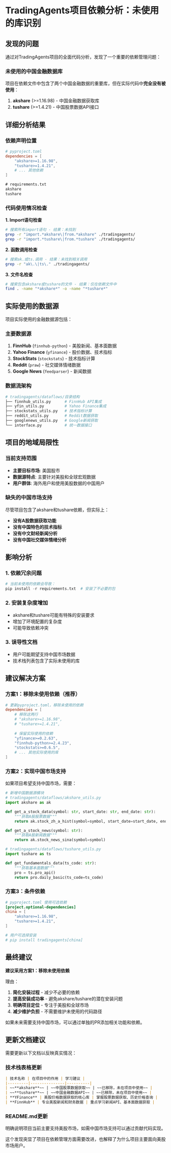 # TradingAgents项目依赖分析：未使用的库识别

## 发现的问题

通过对TradingAgents项目的全面代码分析，发现了一个重要的依赖管理问题：

### 未使用的中国金融数据库

项目在依赖文件中包含了两个中国金融数据的重要库，但在实际代码中**完全没有被使用**：

1. **akshare** (>=1.16.98) - 中国金融数据获取库
2. **tushare** (>=1.4.21) - 中国股票数据API接口

## 详细分析结果

### 依赖声明位置
```toml
# pyproject.toml
dependencies = [
    "akshare>=1.16.98",
    "tushare>=1.4.21",
    # ... 其他依赖
]
```

```txt
# requirements.txt
akshare
tushare
```

### 代码使用情况检查

**1. Import语句检查**
```bash
# 搜索所有import语句 - 结果：未找到
grep -r "import.*akshare\|from.*akshare" ./tradingagents/
grep -r "import.*tushare\|from.*tushare" ./tradingagents/
```

**2. 函数调用检查**
```bash
# 搜索ak.或ts.调用 - 结果：未找到相关调用
grep -r "ak\.\|ts\." ./tradingagents/
```

**3. 文件名检查**
```bash
# 搜索包含akshare或tushare的文件 - 结果：仅在依赖文件中
find . -name "*akshare*" -o -name "*tushare*"
```

## 实际使用的数据源

项目实际使用的金融数据源包括：

### 主要数据源
1. **FinnHub** (`finnhub-python`) - 美股新闻、基本面数据
2. **Yahoo Finance** (`yfinance`) - 股价数据、技术指标
3. **StockStats** (`stockstats`) - 技术指标计算
4. **Reddit** (`praw`) - 社交媒体情绪数据
5. **Google News** (`feedparser`) - 新闻数据

### 数据流架构
```python
# tradingagents/dataflows/目录结构
├── finnhub_utils.py      # FinnHub API集成
├── yfin_utils.py         # Yahoo Finance集成  
├── stockstats_utils.py   # 技术指标计算
├── reddit_utils.py       # Reddit数据获取
├── googlenews_utils.py   # Google新闻获取
└── interface.py          # 统一数据接口
```

## 项目的地域局限性

### 当前支持范围
- **主要目标市场**: 美国股市
- **数据源特点**: 主要针对美股和全球宏观数据
- **用户群体**: 海外用户和使用美股数据的中国用户

### 缺失的中国市场支持
尽管项目包含了akshare和tushare依赖，但实际上：
- **没有A股数据获取功能**
- **没有中国特色的技术指标**
- **没有中文财经新闻分析**
- **没有中国社交媒体情绪分析**

## 影响分析

### 1. 依赖冗余问题
```python
# 当前未使用的依赖会导致：
pip install -r requirements.txt  # 安装了不必要的包
```

### 2. 安装复杂度增加
- akshare和tushare可能有特殊的安装要求
- 增加了环境配置的复杂度
- 可能导致依赖冲突

### 3. 误导性文档
- 用户可能期望支持中国市场数据
- 技术栈列表包含了实际未使用的库

## 建议解决方案

### 方案1：移除未使用依赖（推荐）
```toml
# 更新pyproject.toml，移除未使用的依赖
dependencies = [
    # 移除这两行
    # "akshare>=1.16.98",
    # "tushare>=1.4.21",
    
    # 保留实际使用的依赖
    "yfinance>=0.2.63",
    "finnhub-python>=2.4.23",
    "stockstats>=0.6.5",
    # ... 其他实际使用的库
]
```

### 方案2：实现中国市场支持
如果项目希望支持中国市场，需要：

```python
# 新增中国数据源模块
# tradingagents/dataflows/akshare_utils.py
import akshare as ak

def get_a_stock_data(symbol: str, start_date: str, end_date: str):
    """获取A股股票数据"""
    return ak.stock_zh_a_hist(symbol=symbol, start_date=start_date, end_date=end_date)

def get_a_stock_news(symbol: str):
    """获取A股新闻数据"""
    return ak.stock_news_sina(symbol=symbol)

# tradingagents/dataflows/tushare_utils.py  
import tushare as ts

def get_fundamentals_data(ts_code: str):
    """获取基本面数据"""
    pro = ts.pro_api()
    return pro.daily_basic(ts_code=ts_code)
```

### 方案3：条件依赖
```toml
# pyproject.toml 使用可选依赖
[project.optional-dependencies]
china = [
    "akshare>=1.16.98",
    "tushare>=1.4.21",
]

# 用户可选择安装
# pip install tradingagents[china]
```

## 最终建议

**建议采用方案1：移除未使用依赖**

理由：
1. **简化安装过程** - 减少不必要的依赖
2. **提高安装成功率** - 避免akshare/tushare的潜在安装问题
3. **明确项目定位** - 专注于美股和全球市场
4. **减少维护负担** - 不需要维护未使用的代码路径

如果未来需要支持中国市场，可以通过单独的PR添加相关功能和依赖。

## 更新文档建议

需要更新以下文档以反映真实情况：

### 技术栈表格更新
```markdown
| 技术名称 | 在项目中的作用 | 学习建议 |
|---------|---------------|----------|
| ~~**akshare**~~ | ~~中国股票数据获取~~ | ~~已移除，未在项目中使用~~ |
| ~~**tushare**~~ | ~~中国金融数据API~~ | ~~已移除，未在项目中使用~~ |
| **YFinance** | 美股价格数据获取的核心库 | 掌握股票数据获取、历史价格查询 |
| **FinnHub** | 专业美股新闻和财务数据 | 重点学习新闻API、基本面数据获取 |
```

### README.md更新
明确说明项目当前主要支持美股市场，如需中国市场支持可以通过贡献代码实现。

这个发现突显了项目在依赖管理方面需要改进，也解释了为什么项目主要面向美股市场用户。